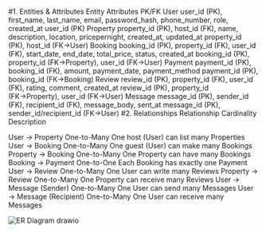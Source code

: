#1. Entities & Attributes
Entity	Attributes	PK/FK
User	user_id (PK), first_name, last_name, email, password_hash, phone_number, role, created_at	user_id (PK)
Property	property_id (PK), host_id (FK), name, description, location, pricepernight, created_at, updated_at	property_id (PK), host_id (FK→User)
Booking	booking_id (PK), property_id (FK), user_id (FK), start_date, end_date, total_price, status, created_at	booking_id (PK), property_id (FK→Property), user_id (FK→User)
Payment	payment_id (PK), booking_id (FK), amount, payment_date, payment_method	payment_id (PK), booking_id (FK→Booking)
Review	review_id (PK), property_id (FK), user_id (FK), rating, comment, created_at	review_id (PK), property_id (FK→Property), user_id (FK→User)
Message	message_id (PK), sender_id (FK), recipient_id (FK), message_body, sent_at	message_id (PK), sender_id/recipient_id (FK→User)
#2. Relationships
Relationship	Cardinality	Description

User → Property	One-to-Many	One host (User) can list many Properties
User → Booking	One-to-Many	One guest (User) can make many Bookings
Property → Booking	One-to-Many	One Property can have many Bookings
Booking → Payment	One-to-One	Each Booking has exactly one Payment
User → Review	One-to-Many	One User can write many Reviews
Property → Review	One-to-Many	One Property can receive many Reviews
User → Message (Sender)	One-to-Many	One User can send many Messages
User → Message (Recipient)	One-to-Many	One User can receive many Messages

![ER Diagram drawio](https://github.com/user-attachments/assets/c852479e-47ca-483f-b83c-e319cfe85c4f)
